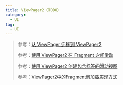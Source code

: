 ```yaml
---
title: ViewPager2（TODO）
category: 
  - UI
tag:
  - UI
---
```


> 参考：[从 ViewPager 迁移到 ViewPager2](https://developer.android.google.cn/training/animation/vp2-migration?hl=zh-cn)
> 
> 参考：[使用 ViewPager2 在 Fragment 之间滑动](https://developer.android.google.cn/training/animation/screen-slide-2?hl=zh-cn)
> 
> 参考：[使用 ViewPager2 创建包含标签的滑动视图](https://developer.android.google.cn/guide/navigation/navigation-swipe-view-2?hl=zh-cn)
> 
> 参考：[ViewPager2中的Fragment懒加载实现方式](https://blog.csdn.net/qq_36486247/article/details/103959356)